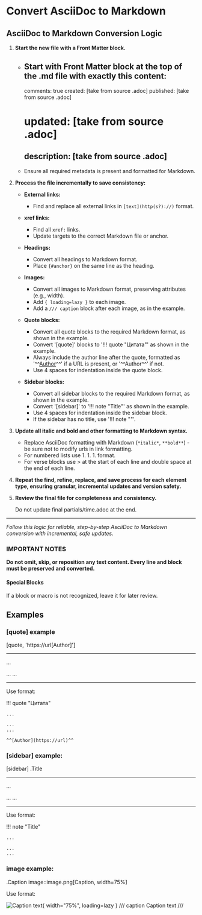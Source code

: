 # Convert AsciiDoc to Markdown

## AsciiDoc to Markdown Conversion Logic

1. **Start the new file with a Front Matter block.**

    - Start with Front Matter block at the top of the .md file with exactly this content:
        ---
        comments: true
        created: [take from source .adoc]
        published: [take from source .adoc]
        # updated: [take from source .adoc]
        description: [take from source .adoc]
        ---
    - Ensure all required metadata is present and formatted for Markdown.

2. **Process the file incrementally to save consistency:**
    - **External links:**
        - Find and replace all external links in `[text](http(s?)://)` format.
    - **xref links:**
        - Find all `xref:` links.
        - Update targets to the correct Markdown file or anchor.
    - **Headings:**
        - Convert all headings to Markdown format.
        - Place `{#anchor}` on the same line as the heading.
    - **Images:**
        - Convert all images to Markdown format, preserving attributes (e.g., width).
        - Add `{ loading=lazy }` to each image.
        - Add a `/// caption` block after each image, as in the example.
    - **Quote blocks:**
        - Convert all quote blocks to the required Markdown format, as shown in the example.
        - Convert '[quote]' blocks to '!!! quote "Цитата"' as shown in the example.
        - Always include the author line after the quote, formatted as '^^[Author](url)^^' if a URL is present, or '^^Author^^' if not.
        - Use 4 spaces for indentation inside the quote block.

    - **Sidebar blocks:**
        - Convert all sidebar blocks to the required Markdown format, as shown in the example.
        - Convert '[sidebar]' to '!!! note "Title"' as shown in the example.
        - Use 4 spaces for indentation inside the sidebar block.
        - If the sidebar has no title, use '!!! note ""'.

4. **Update all italic and bold and other formatting to Markdown syntax.**
    - Replace AsciiDoc formatting with Markdown (`*italic*`, `**bold**`) - be sure not to modify urls in link formatting.
    - For numbered lists use 1. 1. 1. format.
    - For verse blocks use > at the start of each line and double space at the end of each line.

5. **Repeat the find, refine, replace, and save process for each element type, ensuring granular, incremental updates and version safety.**

6. **Review the final file for completeness and consistency.**

    Do not update final partials/time.adoc at the end.
---

*Follow this logic for reliable, step-by-step AsciiDoc to Markdown conversion with incremental, safe updates.*

### IMPORTANT NOTES

**Do not omit, skip, or reposition any text content. Every line and block must be preserved and converted.**

#### Special Blocks

If a block or macro is not recognized, leave it for later review.

## Examples

### [quote] example

[quote, 'https://url[Author]']
____
...

...
...
____

Use format:

!!! quote "Цитата"

    ...

    ...
    ...
  
    ^^[Author](https://url)^^

### [sidebar] example:

[sidebar]
.Title
****
...

...
...
****

Use format:

!!! note "Title"

    ...

    ...
    ...

### image example:

.Caption
image::image.png[Caption, width=75%]

Use format:

![Caption text](img/image.jpg){ width="75%", loading=lazy }
/// caption
Caption text
///

